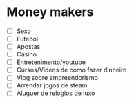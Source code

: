 # Money makers
- [ ] Sexo
- [ ] Futebol
- [ ] Apostas
- [ ] Casino
- [ ] Entretenimento/youtube
- [ ] Cursos/Videos de como fazer dinheiro
- [ ] Vlog sobre empreendorismo
- [ ] Arrendar jogos de steam
- [ ] Aluguer de relogios de luxo
